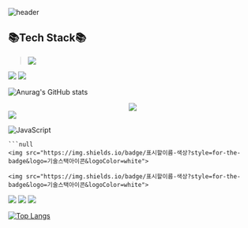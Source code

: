 
![header](https://capsule-render.vercel.app/api?type=cylinder&color=B5D5C5&height=300&section=header&text=yejin'sgithub%&fontSize=90&fontColor=EAC7C7)<br> 

<!--
 헤더 예시
 <img src="https://capsule-render.vercel.app/api?type=wave&color=auto&height=300&section=header&text=capsule%20render&fontSize=90" />  

-->


## 📚Tech Stack📚
> <img src="https://img.shields.io/badge/Python-3776AB?style=for-the-badge&logo=Python&logoColor=white"/>
<img src="https://img.shields.io/badge/Spring Boot-6DB33F?style=for-the-badge&logo=Spring Boot&logoColor=white"/>
<img src="https://img.shields.io/badge/Spring Boot-6DB33F?style=flat-square&logo=Spring Boot&logoColor=white">





<!-- 뱃지 예시

        <a href="클릭시 이동할 링크" target="_blank"><img src="https://img.shields.io/badge/뱃지-색코드?style=flat-square&logo=이미지 이름&logoColor=white"/></a>
        <img src="https://img.shields.io/badge/뱃지-색코드?style=for-the-badge&logo=이미지 이름&logoColor=black"><br>

-->

![Anurag's GitHub stats](https://github-readme-stats.vercel.app/api?username=jinyeee&show_icons=true&theme=cobalt) <!-- //스탯-->

<!--[![Solved.ac Profile](http://mazassumnida.wtf/api/v2/generate_badge?boj=u20150180@smart2study.org)](https://solved.ac/u20150180@smart2study.org/)  //백준아이디-->

<!-- [![Top Langs](https://github-readme-stats.vercel.app/api/top-langs/?username=jinyeee)](https://github.com/jinyeee/github-readme-stats) -->
<!--    //아이디 경로 오류 -> 왜 나는지 검색해도 안 나온다...  -> 시간이 지나면 뜬다. 꽤 걸리는 듯  -->



<div align="center">
         <img src="https://img.shields.io/badge/쓰고자하는_텍스트-       컬러코드?style=flat-square&logo=simpleicons에서_#6DB33F&logoColor=white"/></a>
</div>



<img src="https://img.shields.io/badge/Python-3776AB?style=for-the-badge&logo=Python&logoColor=white"/>

![JavaScript](https://img.shields.io/badge/javascript-%23323330.svg?style=for-the-badge&logo=javascript&logoColor=%23F7DF1E)

```
```null
<img src="https://img.shields.io/badge/표시할이름-색상?style=for-the-badge&logo=기술스택아이콘&logoColor=white">
```

```null
<img src="https://img.shields.io/badge/표시할이름-색상?style=for-the-badge&logo=기술스택아이콘&logoColor=white">
```
<img src="https://img.shields.io/badge/Android-3DDC84?style=flat-square&logo=Android&logoColor=white"/>


<img src="https://img.shields.io/badge/C++-00599C?style=for-the-badge&logo=C++&logoColor=white">


<img src="https://img.shields.io/badge/css-red?style=for-the-badge&logo=HTML5&logoColor=white">


[![Top Langs](https://github-readme-stats.vercel.app/api/top-langs/?username=anuraghazra&layout=compact)](https://github.com/anuraghazra/github-readme-stats)


